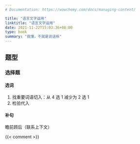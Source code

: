```yaml
---
# Documentation: https://wowchemy.com/docs/managing-content/

title: "语言文字运用"
linktitle: "语言文字运用"
date: 2021-11-22T15:03:36+08:00
type: book
summary: "我懂，不就是说话嘛"
---
```


## 题型

### 选择题

#### 选词

1. 找重要词语切入：从 $4$ 选 $1$ 减少为 $2$ 选 $1$
2. 检验代入

#### 补句

瞻前顾后（联系上下文）

{{< comment >}}
